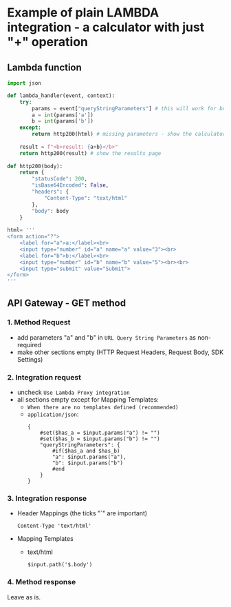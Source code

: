 # Example of plain LAMBDA integration - a calculator with just "+" operation

## Lambda function

```python
import json

def lambda_handler(event, context):
    try:
        params = event["queryStringParameters"] # this will work for both, API Gateway Lambda integration and direct Lambda URL call
        a = int(params['a'])
        b = int(params['b'])
    except:
        return http200(html) # missing parameters - show the calculator page     
        
    result = f"<b>result: {a+b}</b>"
    return http200(result) # show the results page
    
def http200(body):
    return {
        "statusCode": 200,
        "isBase64Encoded": False,
        "headers": {
            "Content-Type": "text/html"
        },
        "body": body
    }
    
html= '''
<form action="?">
    <label for="a">a:</label><br>
    <input type="number" id="a" name="a" value="3"><br>
    <label for="b">b:</label><br>
    <input type="number" id="b" name="b" value="5"><br><br>
    <input type="submit" value="Submit">
</form>
'''
```

## API Gateway - GET method

### 1. Method Request

- add parameters "a" and "b" in `URL Query String Parameters` as non-required 
- make other sections empty (HTTP Request Headers, Request Body, SDK Settings)

### 2. Integration request

- uncheck `Use Lambda Proxy integration`
- all sections empty except for Mapping Templates:
  - `When there are no templates defined (recommended)`
  - `application/json`:
    ```velocity
    {
        #set($has_a = $input.params("a") != "")
        #set($has_b = $input.params("b") != "")
        "queryStringParameters": {
            #if($has_a and $has_b)
            "a": $input.params("a"),
            "b": $input.params("b") 
            #end
        }
    }
    ```

### 3. Integration response

- Header Mappings (the ticks "`" are important)
    ```text
    Content-Type 'text/html'
    ```

- Mapping Templates
  - text/html  
    ```velocity
    $input.path('$.body')
    ```

### 4. Method response

Leave as is.